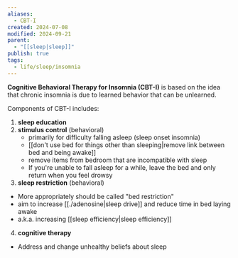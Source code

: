 ```yaml
---
aliases:
  - CBT-I
created: 2024-07-08
modified: 2024-09-21
parent:
  - "[[sleep|sleep]]"
publish: true
tags:
  - life/sleep/insomnia
---
```

**Cognitive Behavioral Therapy for Insomnia (CBT-I)** is based on the idea that chronic insomnia is due to learned behavior that can be unlearned.

Components of CBT-I includes:
1. **sleep education**
2. **stimulus control** (behavioral)
   - primarily for difficulty falling asleep (sleep onset insomnia)
   - [[don't use bed for things other than sleeping|remove link between bed and being awake]]
   - remove items from bedroom that are incompatible with sleep
   - If you're unable to fall asleep for a while, leave the bed and only return when you feel drowsy
3. **sleep restriction** (behavioral)
  - More appropriately should be called "bed restriction"
  - aim to increase [[./adenosine|sleep drive]] and reduce time in bed laying awake
  - a.k.a. increasing [[sleep efficiency|sleep efficiency]]
4. **cognitive therapy**
  - Address and change unhealthy beliefs about sleep
